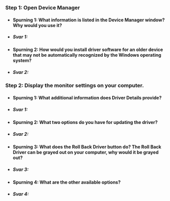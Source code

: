 ### Step 1: Open Device Manager
* #### Spurning 1: What information is listed in the Device Manager window? Why would you use it?
* ##### Svar 1:
* #### Spurning 2: How would you install driver software for an older device that may not be automatically recognized by the Windows operating system?
* ##### Svar 2:
### Step 2: Display the monitor settings on your computer.
* #### Spurning 1: What additional information does Driver Details provide?
* ##### Svar 1:
* #### Spurning 2: What two options do you have for updating the driver?
* ##### Svar 2:
* #### Spurning 3: What does the Roll Back Driver button do? The Roll Back Driver can be grayed out on your computer, why would it be grayed out?
* ##### Svar 3:
* #### Spurning 4: What are the other available options?
* ##### Svar 4:

